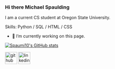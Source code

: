 ### Hi there Michael Spaulding
I am a current CS student at Oregon State University. 

Skills: Python / SQL / HTML / CSS

- 🔭 I’m currently working on this page. 






[![Spaumi10's GitHub stats](https://github-readme-stats.vercel.app/api?username=spaumi10)](https://github.com/spaumi10/github-readme-stats)

[<img src='https://cdn.jsdelivr.net/npm/simple-icons@3.0.1/icons/github.svg' alt='github' height='40'>](https://github.com/spaumi10)  [<img src='https://cdn.jsdelivr.net/npm/simple-icons@3.0.1/icons/linkedin.svg' alt='linkedin' height='40'>](https://www.linkedin.com/in/https://www.linkedin.com/in/michael-spaulding-855923229//)  
